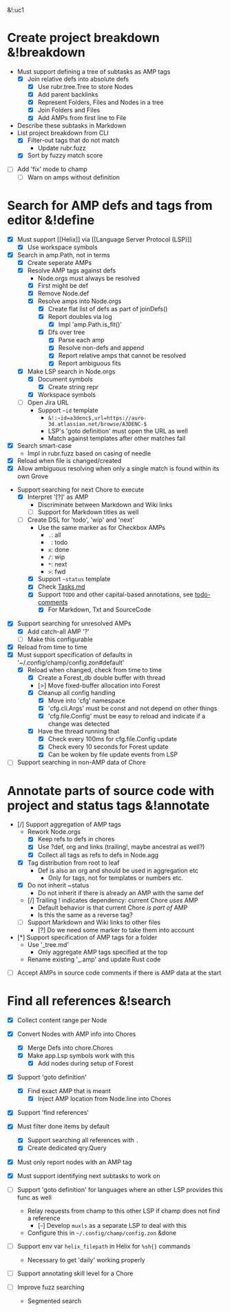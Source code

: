 &!:uc1

# Create project breakdown &!breakdown
- Must support defining a tree of subtasks as AMP tags
	- [x] Join relative defs into absolute defs
		- [x] Use rubr.tree.Tree to store Nodes
		- [x] Add parent backlinks
		- [x] Represent Folders, Files and Nodes in a tree
		- [x] Join Folders and Files
		- [x] Add AMPs from first line to File
- Describe these subtasks in Markdown
- List project breakdown from CLI
	- [x] Filter-out tags that do not match
		- Update rubr.fuzz
	- [x] Sort by fuzzy match score
- [ ] Add 'fix' mode to champ
	- [ ] Warn on amps without definition

# Search for AMP defs and tags from editor &!define
- [x] Must support [[Helix]] via [[Language Server Protocol (LSP)]]
	- [x] Use workspace symbols
- [x] Search in amp.Path, not in terms
	- [x] Create seperate AMPs
	- [x] Resolve AMP tags against defs
		- Node.orgs must always be resolved
		- [x] First might be def
		- [x] Remove Node.def
		- [x] Resolve amps into Node.orgs
			- [x] Create flat list of defs as part of joinDefs()
			- [x] Report doubles via log
				- [x] Impl 'amp.Path.is_fit()'
			- [x] Dfs over tree
				- [x] Parse each amp
				- [x] Resolve non-defs and append
				- [x] Report relative amps that cannot be resolved
				- [x] Report ambiguous fits
	- [x] Make LSP search in Node.orgs
		- [x] Document symbols
			- [x] Create string repr
		- [x] Workspace symbols
	- [ ] Open Jira URL
		- Support `~id` template
			- `&!:~id=a3denc$,url=https://auro-3d.atlassian.net/browse/A3DENC-$`
			- LSP's 'goto definition' must open the URL as well
			- Match against templates after other matches fail
- [x] Search smart-case
	- Impl in rubr.fuzz based on casing of needle
- [x] Reload when file is changed/created
- [x] Allow ambiguous resolving when only a single match is found within its own Grove
- Support searching for next Chore to execute
	- [x] Interpret '[?]' as AMP
		- Discriminate between Markdown and Wiki links
		- [ ] Support for Markdown titles as well
	- [ ] Create DSL for 'todo', 'wip' and 'next'
		- Use the same marker as for Checkbox AMPs
			- `.`: all
			- ` `: todo
			- `x`: done
			- `/`: wip
			- `*`: next
			- `>`: fwd
		- [x] Support `~status` template
		- [x] Check [Tasks.md](https://tasks.md/)
		- [x] Support `TODO` and other capital-based annotations, see [todo-comments](https://github.com/folke/todo-comments.nvim)
			- [x] For Markdown, Txt and SourceCode
- [x] Support searching for unresolved AMPs
	- [x] Add catch-all AMP '?'
	- [ ] Make this configurable
- [x] Reload from time to time
- [x] Must support specification of defaults in '~/.config/champ/config.zon#default'
	- [x] Reload when changed, check from time to time
		- [x] Create a Forest_db double buffer with thread
		- [>] Move fixed-buffer allocation into Forest
		- [x] Cleanup all config handling
			- [x] Move into 'cfg' namespace
			- [x] 'cfg.cli.Args' must be const and not depend on other things
			- [x] 'cfg.file.Config' must be easy to reload and indicate if a change was detected
		- [x] Have the thread running that
			- [x] Check every 100ms for cfg.file.Config update
			- [x] Check every 10 seconds for Forest update
			- [x] Can be woken by file update events from LSP
- [ ] Support searching in non-AMP data of Chore

# Annotate parts of source code with project and status tags &!annotate
- [/] Support aggregation of AMP tags
	- Rework Node.orgs
		- [x] Keep refs to defs in chores
		- [x] Use ?def, org and links (trailing!, maybe ancestral as well?)
		- [x] Collect all tags as refs to defs in Node.agg
	- [x] Tag distribution from root to leaf
		- Def is also an org and should be used in aggregation etc
			- Only for tags, not for templates or numbers etc.
	- [x] Do not inherit ~status
		- Do not inherit if there is already an AMP with the same def
	- [/] Trailing ! indicates dependency: current Chore _uses_ AMP
		- Default behavior is that current Chore _is part of_ AMP
		- Is this the same as a reverse tag?
	- [ ] Support Markdown and Wiki links to other files
		- [?] Do we need some marker to take them into account
- [*] Support specification of AMP tags for a folder
	- Use '_tree.md'
		- Only aggregate AMP tags specified at the top
	- Rename existing '_.amp' and update Rust code
- [ ] Accept AMPs in source code comments if there is AMP data at the start

# Find all references &!search
- [x] Collect content range per Node
- [x] Convert Nodes with AMP info into Chores
	- [x] Merge Defs into chore.Chores
	- [x] Make app.Lsp symbols work with this
		- [x] Add nodes during setup of Forest
- [x] Support 'goto definition'
	- [x] Find exact AMP that is meant
		- [x] Inject AMP location from Node.line into Chores
- [x] Support 'find references'
- [x] Must filter done items by default
	- [x] Support searching all references with `.`
	- [x] Create dedicated qry.Query
- [x] Must only report nodes with an AMP tag
- [x] Must support identifying next subtasks to work on
- [ ] Support 'goto definition' for languages where an other LSP provides this func as well
	- Relay requests from champ to this other LSP if champ does not find a reference
		- [-] Develop `muxls` as a separate LSP to deal with this
	- Configure this in `~/.config/champ/config.zon` &done

- [ ] Support env var `helix_filepath` in Helix for `%sh{}` commands
	- Necessary to get 'daily' working properly
- [ ] Support annotating skill level for a Chore
- [ ] Improve fuzz searching
	- Segmented search
